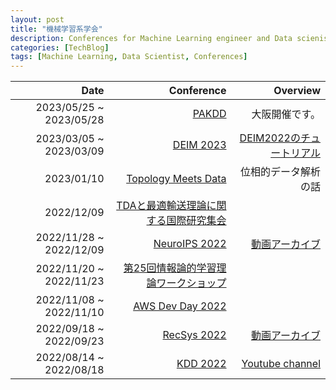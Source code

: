 ```yaml
---
layout: post
title: "機械学習系学会"
description: Conferences for Machine Learning engineer and Data scienist
categories: [TechBlog]
tags: [Machine Learning, Data Scientist, Conferences]
---
```


|Date|Conference|Overview|
|--:|--:|--:|
|2023/05/25 ~ 2023/05/28|[PAKDD](https://pakdd2023.org/)|大阪開催です。|
|2023/03/05 ~ 2023/03/09|[DEIM 2023](https://event.dbsj.org/deim2023/)|[DEIM2022のチュートリアル](https://www.youtube.com/channel/UCaOkRhbjsqviiDQdKn-p0HA/videos)|
|2023/01/10|[Topology Meets Data](https://data-descriptive-science.org/meet/)|位相的データ解析の話|
|2022/12/09|[TDAと最適輸送理論に関する国際研究集会](https://www.dropbox.com/s/5y3zwutoihpwt2z/Poster.pdf?dl=0)||
|2022/11/28 ~ 2022/12/09|[NeuroIPS 2022](https://nips.cc/Conferences/2022)|[動画アーカイブ](https://videos.neurips.cc/)|
|2022/11/20 ~ 2022/11/23|[第25回情報論的学習理論ワークショップ](https://ibisml.org/ibis2022/)||
|2022/11/08 ~ 2022/11/10|[AWS Dev Day 2022](https://aws.amazon.com/jp/events/devday/japan/?trk=e5ecdc5a-697d-49b7-9e4a-099d639637e2&trkCampaign=aws-devday-2022-jp&sc_channel=sm&aws-dev-day-2022-japan-cards.sort-by=item.additionalFields.sortOrder&aws-dev-day-2022-japan-cards.sort-order=asc&awsf.aws-dev-day-2022-japan-filter-session-category2=*all&awsf.aws-dev-day-2022-japan-filter-track=track%23track-a&awsf.aws-dev-day-2022-japan-filter-dev-type=*all&awsf.aws-dev-day-2022-japan-filter-dev-subject=*all&awsf.aws-dev-day-2022-japan-filter-tech-category=*all&awsf.aws-dev-day-2022-japan-filter-dev-level=*all)||
|2022/09/18 ~ 2022/09/23|[RecSys 2022](https://recsys.acm.org/recsys22/program/)|[動画アーカイブ](https://vimeo.com/user184110944)|
|2022/08/14 ~ 2022/08/18|[KDD 2022](https://kdd.org/kdd2022/index.html)|[Youtube channel](https://www.youtube.com/user/TheOfficialACM/videos)|
